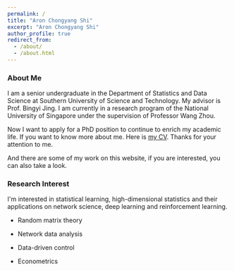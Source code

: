 ```yaml
---
permalink: /
title: "Aron Chongyang Shi"
excerpt: "Aron Chongyang Shi"
author_profile: true
redirect_from:
  - /about/
  - /about.html
---
```


### About Me

I am a senior undergraduate in the Department of Statistics and Data Science at Southern University of Science and Technology. My advisor is Prof. Bingyi Jing. I am currently in a research program of the National University of Singapore under the supervision of Professor Wang Zhou.

Now I want to apply for a PhD position to continue to enrich my academic life. If you want to know more about me. Here is [my CV](http://AronChongyangShi.github.io/files/Resume.pdf). Thanks for your attention to me.

And there are some of my work on this website, if you are interested, you can also take a look.

### Research Interest

I'm interested in statistical learning, high-dimensional statistics and their applications on network science, deep learning and reinforcement learning.

- Random matrix theory

- Network data analysis

- Data-driven control

- Econometrics
